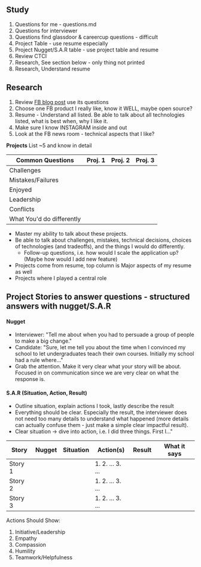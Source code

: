## Study
1. Questions for me - questions.md
2. Questions for interviewer
6. Questions find glassdoor & careercup questions - difficult
3. Project Table - use resume especially
4. Project Nugget/S.A.R table - use project table and resume
5. Review CTCI
7. Research, See section below - only thing not printed
8. Research, Understand resume

## Research
1. Review [FB blog post](https://www.facebook.com/careers/life/preparing-for-your-software-engineering-interview-at-facebook/) use its questions
2. Choose one FB product I really like, know it WELL, maybe open source?
3. Resume - Understand all listed. Be able to talk about all technologies listed, what is best when, why I like it.
4. Make sure I know INSTAGRAM inside and out
5. Look at the FB news room - technical aspects that I like?

__Projects__
List ~5 and know in detail

| Common Questions | Proj. 1 | Proj. 2 | Proj. 3 |
| ------ | ------ | ------ | ------ |
| Challenges |  |
| Mistakes/Failures |  |
| Enjoyed |  |
| Leadership |  |
| Conflicts |  |
| What You'd do differently |  |
- Master my ability to talk about these projects.
- Be able to talk about challenges, mistakes, technical decisions, choices of technologies (and tradeoffs), and the things I would do differently.
  - Follow-up questions, i.e. how would I scale the application up? (Maybe how would I add new feature)
- Projects come from resume, top column is Major aspects of my resume as well
- Projects where I played a central role


## Project Stories to answer questions - structured answers with nugget/S.A.R
#### Nugget
- Interviewer: "Tell me about when you had to persuade a group of people to make a big change."
- Candidate: "Sure, let me tell you about the time when I convinced my school to let undergraduates teach their own courses. Initially my school had a rule where..."
- Grab the attention. Make it very clear what your story will be about. Focused in on communication since we are very clear on what the response is.

#### S.A.R (Situation, Action, Result)
- Outline situation, explain actions I took, lastly describe the result
- Everything should be clear. Especially the result, the interviewer does not need too many details to understand what happened (more details can actually confuse them - just make a simple clear impactful result).
- Clear situation -> dive into action, i.e. I did three things. First I..."

| Story | Nugget |Situation | Action(s) | Result | What it says |
| ----- | ------ | -------- | --------- | ------ | ------------ |
| Story 1 |      |          | 1. 2. ... 3. ... | |              |
| Story 2 |      |          | 1. 2. ... 3. ... | |              |
| Story 3 |      |          | 1. 2. ... 3. ... | |              |

Actions Should Show: 
1. Initiative/Leadership
2. Empathy
3. Compassion
4. Humility
5. Teamwork/Helpfulness
